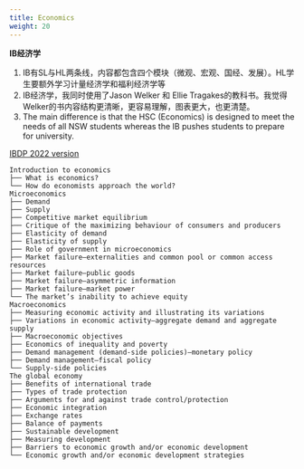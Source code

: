 ```yaml
---
title: Economics
weight: 20
---
```



**IB经济学**

1. IB有SL与HL两条线，内容都包含四个模块（微观、宏观、国经、发展）。HL学生要额外学习计量经济学和福利经济学等
1. IB经济学，我同时使用了Jason Welker 和 Ellie Tragakes的教科书。我觉得 Welker的书内容结构更清晰，更容易理解，图表更大，也更清楚。
1. The main difference is that the HSC (Economics) is designed to meet the needs of all NSW students whereas the IB pushes students to prepare for university.

[IBDP 2022 version](https://www.ibo.org/programmes/diploma-programme/curriculum/individuals-and-societies/economics/)

    Introduction to economics
    ├── What is economics?
    └── How do economists approach the world?
    Microeconomics
    ├── Demand
    ├── Supply
    ├── Competitive market equilibrium
    ├── Critique of the maximizing behaviour of consumers and producers
    ├── Elasticity of demand
    ├── Elasticity of supply
    ├── Role of government in microeconomics
    ├── Market failure—externalities and common pool or common access resources
    ├── Market failure—public goods
    ├── Market failure—asymmetric information
    ├── Market failure—market power
    └── The market’s inability to achieve equity
    Macroeconomics
    ├── Measuring economic activity and illustrating its variations
    ├── Variations in economic activity—aggregate demand and aggregate supply
    ├── Macroeconomic objectives
    ├── Economics of inequality and poverty
    ├── Demand management (demand-side policies)—monetary policy
    ├── Demand management—fiscal policy
    └── Supply-side policies
    The global economy
    ├── Benefits of international trade
    ├── Types of trade protection
    ├── Arguments for and against trade control/protection
    ├── Economic integration
    ├── Exchange rates
    ├── Balance of payments
    ├── Sustainable development
    ├── Measuring development
    ├── Barriers to economic growth and/or economic development
    └── Economic growth and/or economic development strategies